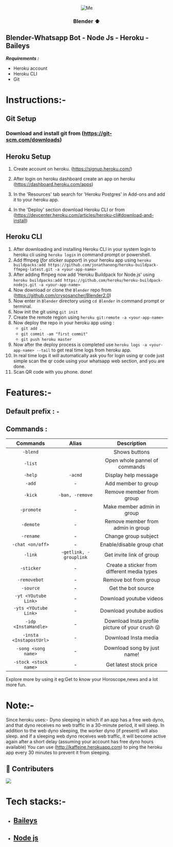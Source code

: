 
<div align=center>
 
![Me](https://media1.tenor.com/images/5c4a3ccf067bb81cbee83e4eb8f723f4/tenor.gif?itemid=22829192)
### Blender ⬆</div>    

## Blender-Whatsapp Bot - Node Js - Heroku - Baileys

**_Requirements :_**

- Heroku account
- Heroku CLI
- Git

# Instructions:-

## Git Setup
### Download and install git from (https://git-scm.com/downloads)

## Heroku Setup

1. Create account on heroku. (https://signup.heroku.com/)

2. After login on heroku dashboard create an app on heroku (https://dashboard.heroku.com/apps)

3. In the 'Resources' tab search for 'Heroku Postgres' in Add-ons and add it to your heroku app. 

4. In the 'Deploy' section download Heroku CLI or from (https://devcenter.heroku.com/articles/heroku-cli#download-and-install)

## Heroku CLI

1. After downloading and installing Heroku CLI in your system login to heroku cli using `heroku login` in command prompt or powershell.
2. Add ffmpeg (*for sticker support*) in your heroku app using `heroku buildpacks:add https://github.com/jonathanong/heroku-buildpack-ffmpeg-latest.git -a <your-app-name>`
3. After adding ffmpeg now add 'Heroku Buildpack for Node.js' using  `heroku buildpacks:add https://github.com/heroku/heroku-buildpack-nodejs.git -a <your-app-name>`
4. Now download or clone the `Blender` repo from (https://github.com/crysosancher/Blender2.0) 
5. Now enter in `Blender` directory using `cd Blender` in command prompt or terminal.
6. Now init the git using `git init`
7. Create the remote region using `heroku git:remote -a <your-app-name>`
8. Now deploy the repo in your heroku app using :
   - `git add .`
   - `git commit -am "first commit"`
   - `git push heroku master`
9. Now after the deploy process is completed use `heroku logs -a <your-app-name> --tail` to get real time logs from heroku app.
10. In real time logs it will automatically ask you for login using qr code just simple scan the qr code using your whatsapp web section, and you are done.
11. Scan QR code with you phone. done!


# Features:-

## Default prefix : `-`

## Commands :

|  Commands             |       Alias                  |       Description        |
| :--------:            |       :----:                 | :----------------------: |
|   `-blend`            |                              |   Shows buttons          |
|     `-list`           |                              |  Open whole pannel of commands|
|   `-help`             |       `-acmd`                |  Display help message    |
|    `-add`             |       -                      |    Add member to group    |
|   `-kick`             |       `-ban, -remove`        |   Remove member from group    |
|  `-promote`           |       -                      |  Make member admin in group  |
|  `-demote`            |       -                      |  Remove member from admin in group |
|  `-rename`            |       -                      |  Change group subject |
|   `-chat <on/off>`    |       -                      |  Enable/disable group chat |
|   `-link`             |       `-getlink, -grouplink` |  Get invite link of group |
|   `-sticker`          |       -                      |  Create a sticker from different media types |
| `-removebot`          |       -                      | Remove bot from group |
| `-source`             |       -                      | Get the bot source |
| `-yt <YOutube Link>`  |       -                      | Download youtube videos|
| `-yts <YOutube Link>` |       -                      | Download youtube audios|
| `-idp <InstaHandle>`  |       -                      | Download Insta profile picture of your crush 😜 |
|`-insta <InstapostUrl>`|       -                      | Download Insta media |
|`-song <song name>`    |       -                      | Download song by just name! |
|`-stock <stock name>`  |       -                      | Get latest stock price |

Explore more by using it eg:Get to know your Horoscope,news and a lot more fun.
# Note:-
   Since heroku uses:- Dyno sleeping in which if an app has a free web dyno, and that dyno receives no web traffic in a 30-minute period, it will sleep. In addition to the web dyno sleeping, the worker dyno (if present) will also sleep. and if a sleeping web dyno receives web traffic, it will become active again after a short delay (assuming your account has free dyno hours available)
   You can use (http://kaffeine.herokuapp.com) to ping the heroku app every 30 minutes to prevent it from sleeping.
   
## 🤝 Contributers
<a href="https://github.com/crysosancher/Blender2.0/graphs/contributors">
  <img src="https://contrib.rocks/image?repo=crysosancher/Blender2.0" />
</a>


# Tech stacks:-
- ## [Baileys](https://github.com/adiwajshing/Baileys)
- ## [Node js](https://github.com/nodejs/node)


